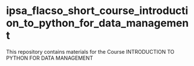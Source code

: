 # ipsa_flacso_short_course_introduction_to_python_for_data_management
This repository contains materials for the Course INTRODUCTION TO PYTHON FOR DATA MANAGEMENT 
